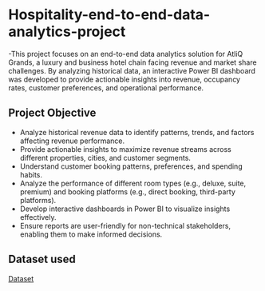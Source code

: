 # Hospitality-end-to-end-data-analytics-project
-This project focuses on an end-to-end data analytics solution for AtliQ Grands, a luxury and business hotel chain facing revenue and market share challenges. By analyzing   historical data, an interactive Power BI dashboard was developed to provide actionable insights into revenue, occupancy rates, customer preferences, and operational  performance.
## Project Objective
- Analyze historical revenue data to identify patterns, trends, and factors affecting revenue    performance.
- Provide actionable insights to maximize revenue streams across different properties, cities, and customer segments.
- Understand customer booking patterns, preferences, and spending habits.
- Analyze the performance of different room types (e.g., deluxe, suite, premium) and booking platforms (e.g., direct booking, third-party platforms).
- Develop interactive dashboards in Power BI to visualize insights effectively.
- Ensure reports are user-friendly for non-technical stakeholders, enabling them to make informed decisions.

## Dataset used 
<a href = "https://github.com/hashlinn10/Hospitality-end-to-end-data-analytics-project/blob/main/input-files-1(1).zip">Dataset</a>
